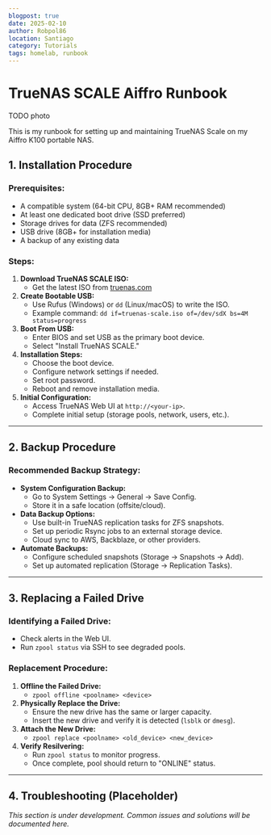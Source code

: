 ```yaml
---
blogpost: true
date: 2025-02-10
author: Robpol86
location: Santiago
category: Tutorials
tags: homelab, runbook
---
```


# TrueNAS SCALE Aiffro Runbook

TODO photo

This is my runbook for setting up and maintaining TrueNAS Scale on my Aiffro K100 portable NAS.

## 1. Installation Procedure

### Prerequisites:

- A compatible system (64-bit CPU, 8GB+ RAM recommended)
- At least one dedicated boot drive (SSD preferred)
- Storage drives for data (ZFS recommended)
- USB drive (8GB+ for installation media)
- A backup of any existing data

### Steps:

1. **Download TrueNAS SCALE ISO:**
   - Get the latest ISO from [truenas.com](https://www.truenas.com/)
2. **Create Bootable USB:**
   - Use Rufus (Windows) or `dd` (Linux/macOS) to write the ISO.
   - Example command: `dd if=truenas-scale.iso of=/dev/sdX bs=4M status=progress`
3. **Boot From USB:**
   - Enter BIOS and set USB as the primary boot device.
   - Select "Install TrueNAS SCALE."
4. **Installation Steps:**
   - Choose the boot device.
   - Configure network settings if needed.
   - Set root password.
   - Reboot and remove installation media.
5. **Initial Configuration:**
   - Access TrueNAS Web UI at `http://<your-ip>`.
   - Complete initial setup (storage pools, network, users, etc.).

---

## 2. Backup Procedure

### Recommended Backup Strategy:

- **System Configuration Backup:**
  - Go to System Settings → General → Save Config.
  - Store it in a safe location (offsite/cloud).
- **Data Backup Options:**
  - Use built-in TrueNAS replication tasks for ZFS snapshots.
  - Set up periodic Rsync jobs to an external storage device.
  - Cloud sync to AWS, Backblaze, or other providers.
- **Automate Backups:**
  - Configure scheduled snapshots (Storage → Snapshots → Add).
  - Set up automated replication (Storage → Replication Tasks).

---

## 3. Replacing a Failed Drive

### Identifying a Failed Drive:

- Check alerts in the Web UI.
- Run `zpool status` via SSH to see degraded pools.

### Replacement Procedure:
1. **Offline the Failed Drive:**
   - `zpool offline <poolname> <device>`
2. **Physically Replace the Drive:**
   - Ensure the new drive has the same or larger capacity.
   - Insert the new drive and verify it is detected (`lsblk` or `dmesg`).
3. **Attach the New Drive:**
   - `zpool replace <poolname> <old_device> <new_device>`
4. **Verify Resilvering:**
   - Run `zpool status` to monitor progress.
   - Once complete, pool should return to "ONLINE" status.

---

## 4. Troubleshooting (Placeholder)

_This section is under development. Common issues and solutions will be documented here._
